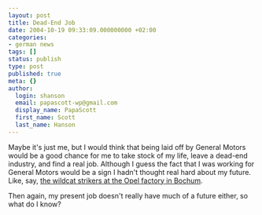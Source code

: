 ```yaml
---
layout: post
title: Dead-End Job
date: 2004-10-19 09:33:09.000000000 +02:00
categories:
- german news
tags: []
status: publish
type: post
published: true
meta: {}
author:
  login: shanson
  email: papascott-wp@gmail.com
  display_name: PapaScott
  first_name: Scott
  last_name: Hanson
---
```

<p>Maybe it's just me, but I would think that being laid off by General Motors would be a good chance for me to take stock of my life, leave a dead-end industry, and find a real job. Although I guess the fact that I was working for General Motors would be a sign I hadn't thought real hard about my future. Like, say, <a title="Yahoo! News - Opel management, workers set for head-on clash as work stoppages continue" href="http://news.yahoo.com/news?tmpl=story&u=/afp/20041018/bs_afp/germany_us_auto_strike_041018235539">the wildcat strikers at the Opel factory in Bochum</a>.</p>
<p>Then again, my present job doesn't really have much of a future either, so what do I know?</p>
